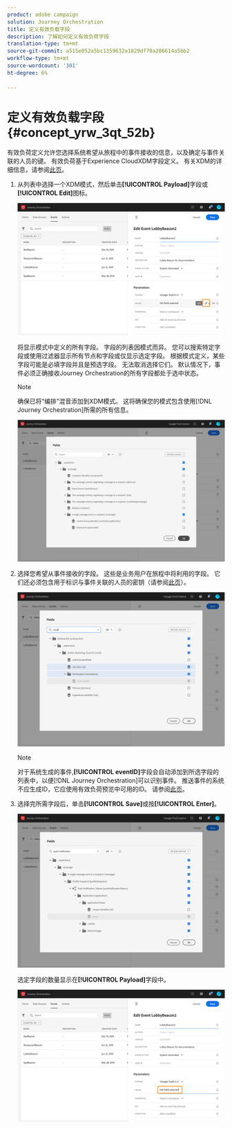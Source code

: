 ```yaml
---
product: adobe campaign
solution: Journey Orchestration
title: 定义有效负载字段
description: 了解如何定义有效负荷字段
translation-type: tm+mt
source-git-commit: a515e052a5bc1359632a1829df70a206614a5bb2
workflow-type: tm+mt
source-wordcount: '301'
ht-degree: 6%

---
```



# 定义有效负载字段 {#concept_yrw_3qt_52b}

有效负荷定义允许您选择系统希望从旅程中的事件接收的信息，以及确定与事件关联的人员的键。 有效负荷基于Experience CloudXDM字段定义。 有关XDM的详细信息，请参阅[此页](https://docs.adobe.com/content/help/zh-Hans/experience-platform/xdm/home.html)。

1. 从列表中选择一个XDM模式，然后单击&#x200B;**[!UICONTROL Payload]**&#x200B;字段或&#x200B;**[!UICONTROL Edit]**&#x200B;图标。

   ![](../assets/journey8.png)

   将显示模式中定义的所有字段。 字段的列表因模式而异。 您可以搜索特定字段或使用过滤器显示所有节点和字段或仅显示选定字段。 根据模式定义，某些字段可能是必填字段并且是预选字段。 无法取消选择它们。 默认情况下，事件必须正确接收Journey Orchestration的所有字段都处于选中状态。

   >[!NOTE]
   >
   >确保已将“编排”混音添加到XDM模式。 这将确保您的模式包含使用[!DNL Journey Orchestration]所需的所有信息。

   ![](../assets/journey9.png)

1. 选择您希望从事件接收的字段。 这些是业务用户在旅程中将利用的字段。 它们还必须包含用于标识与事件关联的人员的密钥（请参阅[此页](../event/defining-the-event-key.md)）。

   ![](../assets/journey10.png)

   >[!NOTE]
   >
   >对于系统生成的事件,**[!UICONTROL eventID]**&#x200B;字段会自动添加到所选字段的列表中，以便[!DNL Journey Orchestration]可以识别事件。 推送事件的系统不应生成ID，它应使用有效负荷预览中可用的ID。 请参阅[此页](../event/previewing-the-payload.md)。

1. 选择完所需字段后，单击&#x200B;**[!UICONTROL Save]**&#x200B;或按&#x200B;**[!UICONTROL Enter]**。

   ![](../assets/journey11.png)

   选定字段的数量显示在&#x200B;**[!UICONTROL Payload]**&#x200B;字段中。

   ![](../assets/journey12.png)

